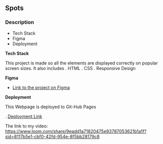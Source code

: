 ## Spots

### Description

- Tech Stack
- Figma
- Deployment

**Tech Stack**

This project is made so all the elements are displayed correctly on popular screen sizes. It also includes
. HTML
. CSS
. Responsive Design

**Figma**

- [Link to the project on Figma](https://www.figma.com/file/BBNm2bC3lj8QQMHlnqRsga/Sprint-3-Project-%E2%80%94-Spots?type=design&node-id=2%3A60&mode=design&t=afgNFybdorZO6cQo-1)

**Deployment**

This Webpage is deployed to Git-Hub Pages

. [Deployment Link](https://jvirgil760.github.io/se_project_spots/)

The link to my video: https://www.loom.com/share/9eadd1a71820475e93787053621b1a1f?sid=8117b5e1-cbf0-42fd-954e-8f5bb28179c8
